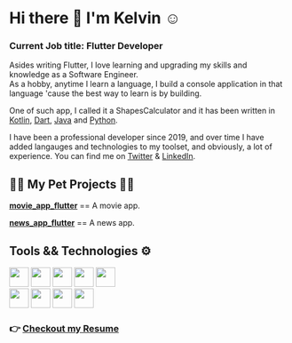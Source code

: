 # Hi there 👋 I'm Kelvin :relaxed:
### Current Job title: Flutter Developer

Asides writing Flutter, I love learning and upgrading my skills and knowledge as a Software Engineer.  
As a hobby, anytime I learn a language, I build a console application in that language 'cause the best way to learn is by building.  

One of such app, I called it a ShapesCalculator and it has been written in [Kotlin](https://github.com/rexfilius/ShapesCalculator-Kotlin), [Dart](https://github.com/rexfilius/ShapesCalculator-Dart), [Java](https://github.com/rexfilius/ShapesCalculator-Java) and [Python](https://github.com/rexfilius/ShapesCalculator-Python).  

I have been a professional developer since 2019, and over time I have added langauges and technologies to my toolset, and obviously, a lot of experience. You can find me on [Twitter](https://twitter.com/rex_filius) & [LinkedIn](https://linkedin.com/in/ifykelvinosakwe).


## :construction_worker_man: My Pet Projects :man_technologist:
**[movie_app_flutter](https://github.com/rexfilius/movie_app_flutter)** == A movie app.

**[news_app_flutter](https://github.com/rexfilius/news_app_flutter)** == A news app.

## Tools && Technologies :gear:
<div align="left">
<img src="https://img.shields.io/badge/kotlin-%230095D5.svg?&style=for-the-badge&logo=kotlin&logoColor=white" height="35"/>
<img src="https://img.shields.io/badge/dart-%230175C2.svg?&style=for-the-badge&logo=dart&logoColor=white" height="35"/>
<img src="https://img.shields.io/badge/java-%23ED8B00.svg?&style=for-the-badge&logo=java&logoColor=white" height="35"/>
<img src="https://img.shields.io/badge/python%20-%23039BE5.svg?&style=for-the-badge&logo=python" height="35"/>
<img src ="https://img.shields.io/badge/sqlite-%2307405e.svg?&style=for-the-badge&logo=sqlite&logoColor=white" height="35"/></div>

<div align="left">
<img src ="https://img.shields.io/badge/android-%2307405e.svg?&style=for-the-badge&logo=android&logoColor=white" height="35"/>
<img src="https://img.shields.io/badge/Flutter%20-%2302569B.svg?&style=for-the-badge&logo=Flutter&logoColor=white" height="35"/>
<img src="https://img.shields.io/badge/git%20-%23F05033.svg?&style=for-the-badge&logo=git&logoColor=white" height="35"/>
<img src="https://img.shields.io/badge/github%20-%23121011.svg?&style=for-the-badge&logo=github&logoColor=white" height="35"/></div>

<!-- <div align="center">
<img src="https://cdn.jsdelivr.net/gh/devicons/devicon/icons/kotlin/kotlin-original-wordmark.svg" width="100" height="150"/>
<img src="https://cdn.jsdelivr.net/gh/devicons/devicon/icons/dart/dart-original-wordmark.svg" width="100" height="150"/>
<img src="https://cdn.jsdelivr.net/gh/devicons/devicon/icons/git/git-original-wordmark.svg" width="100" height="150"/>
<img src="https://cdn.jsdelivr.net/gh/devicons/devicon/icons/mysql/mysql-original-wordmark.svg" width="100" height="150"/></div>

<div align="center">
<img src="https://cdn.jsdelivr.net/gh/devicons/devicon/icons/java/java-original-wordmark.svg" width="100" height="150"/>
<img src="https://cdn.jsdelivr.net/gh/devicons/devicon/icons/python/python-original-wordmark.svg" width="100" height="150"/>
<img src="https://cdn.jsdelivr.net/gh/devicons/devicon/icons/android/android-plain.svg" width="100" height="150"/>
<img src="https://cdn.jsdelivr.net/gh/devicons/devicon/icons/flutter/flutter-plain.svg" width="100" height="150"/>
<img src="https://cdn.jsdelivr.net/gh/devicons/devicon/icons/github/github-original.svg" width="100" height="150"/></div> -->

### :point_right: [Checkout my Resume](https://drive.google.com/drive/folders/1-9CYgkAveISY8Zu60EDImhuuHrcRXgff)
